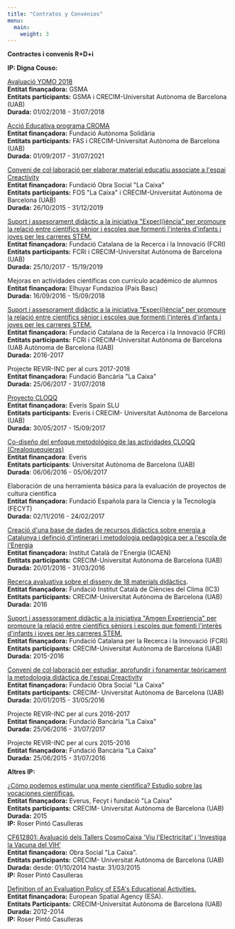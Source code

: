 ```yaml
---
title: "Contratos y Convenios"
menu:
  main:
    weight: 3
---
```

**Contractes i convenis R+D+i**

**IP: Digna Couso:**

[Avaluació YOMO 2018](http://crecim.cat/avaluacio-yomo-2018/)\
**Entitat finançadora:** GSMA\
**Entitats participants:** GSMA i CRECIM-Universitat Autònoma de
Barcelona (UAB)\
**Durada:** 01/02/2018 - 31/07/2018

[Acció Educativa programa CROMA](http://crecim.cat/croma-2-0/)\
**Entitat finançadora:** Fundació Autònoma Solidària\
**Entitats participants:** FAS i CRECIM-Universitat Autònoma de
Barcelona (UAB)\
**Durada:** 01/09/2017 - 31/07/2021

[Conveni de col·laboració per elaborar material educatiu associate a
l\'espai Creactivity](http://crecim.cat/creactivity-2-0/)\
**Entitat finançadora:** Fundació Obra Social \"La Caixa\"\
**Entitats participants:** FOS \"La Caixa\" i CRECIM-Universitat
Autònoma de Barcelona (UAB)\
**Durada:** 26/10/2015 - 31/12/2019

[Suport i assesorament didàctic a la iniciativa \"Exper(i)ència\" per
promoure la relació entre científics sènior i escoles que formenti
l\'interès d\'infants i joves per les carreres
STEM.](http://crecim.cat/suport-i-assesorament-didactic-a-la-iniciativa-experiencia-per-promoure-la-relacio-entre-cientifics-seniors-i-escoles-que-fomenti-interes-dinfants-i-joves-per-les-carreres-s-3/)\
**Entitat finançadora:** Fundació Catalana de la Recerca i la Innovació
(FCRI)\
**Entitats participants:** FCRi i CRECIM-Universitat Autònoma de
Barcelona (UAB)\
**Durada:** 25/10/2017 - 15/19/2019

Mejoras en actividades científicas con currículo académico de alumnos\
**Entitat finançadora:** Elhuyar Fundazioa (País Basc)\
**Durada:** 16/09/2016 - 15/09/2018

[Suport i assesorament didàctic a la iniciativa \"Exper(i)ència\" per
promoure la relació entre científics sènior i escoles que formenti
l\'interès d\'infants i joves per les carreres
STEM.](http://crecim.cat/experiencia/suport-i-assesorament-didactic-a-al-iniciativa-experiencia-per-romoure-la-relacio-entre-cientifics-seniors-i-escoles-que-fomenti-interes-dinfants-i-joves-per-les-carreres-stem/)\
**Entitat finançadora:** Fundació Catalana de la Recerca i la Innovació
(FCRI)\
**Entitats participants:** FCRi i CRECIM-Universitat Autònoma de
Barcelona (UAB Autònoma de Barcelona (UAB)\
**Durada:** 2016-2017

Projecte REVIR-INC per al curs 2017-2018\
**Entitat finançadora:** Fundació Bancària \"La Caixa\"\
**Durada:** 25/06/2017 - 31/07/2018

[Proyecto
CLOQQ](http://crecim.cat/fundamentacion-teorica-de-la-plataforma-cloqq/)\
**Entitat finançadora:** Everis Spain SLU\
**Entitats participants:** Everis i CRECIM- Universitat Autònoma de
Barcelona (UAB)\
**Durada:** 30/05/2017 - 15/09/2017

[Co-diseño del enfoque metodológico de las actividades CLOQQ
(Crealoquequieras)](http://crecim.cat/experiencia/co-diseno-del-enfoque-metodologico-de-las-actividades-cloqq/)\
**Entitat finançadora**: Everis\
**Entitats participants**: Universitat Autònoma de Barcelona (UAB)\
**Durada**: 06/06/2016 - 05/06/2017

Elaboración de una herramienta básica para la evaluación de proyectos de
cultura científica\
**Entitat finançadora:** Fundació Española para la Ciencia y la
Tecnología (FECYT)\
**Durada:** 02/11/2016 - 24/02/2017

[Creació d\'una base de dades de recursos didàctics sobre energia a
Catalunya i definció d\'intinerari i metodologia pedagògica per a
l\'escola de l\'Energia](http://crecim.cat/experiencia/icaen-fase1/)\
**Entitat finançadora:** Institut Català de l\'Energia (ICAEN)\
**Entitats participants:** CRECIM-Universitat Autònoma de Barcelona
(UAB)\
**Durada:** 20/01/2016 - 31/03/2016

[Recerca avaluativa sobre el disseny de 18 materials
didàctics](http://crecim.cat/experiencia/recerca-avaluativa-sobre-el-disseny-de-18-materials-didactics/).\
**Entitat finançadora:** Fundació Institut Català de Ciències del Clima
(IC3)\
**Entitats participants:** CRECIM-Universitat Autònoma de Barcelona
(UAB)\
**Durada:** 2016

[Suport i assessorament didàctic a la iniciativa \"Amgen Experiencia\"
per promoure la relació entre científics sèniors i escoles que fomenti
l\'interès d\'infants i joves per les carreres
STEM.](http://crecim.cat/experiencia/amgen-experiencia/)\
**Entitat finançadora:** Fundació Catalana per la Recerca i la Innovació
(FCRI)\
**Entitats participants:** CRECIM-Universitat Autònoma de Barcelona
(UAB)\
**Durada:** 2015-2016

[Conveni de col·laboració per estudiar, aprofundir i fonamentar
teòricament la metodologia didàctica de l\'espai
Creactivity](http://crecim.cat/experiencia/creactivity-1/)\
**Entitat finançadora:** Fundació Obra Social \"La Caixa\"\
**Entitats participants:** CRECIM- Universitat Autònoma de Barcelona
(UAB)\
**Durada:** 20/01/2015 - 31/05/2016

Projecte REVIR-INC per al curs 2016-2017\
**Entitat finançadora:** Fundació Bancària \"La Caixa\"\
**Durada:** 25/06/2016 - 31/07/2017

Projecte REVIR-INC per al curs 2015-2016\
**Entitat finançadora:** Fundació Bancària \"La Caixa\"\
**Durada:** 25/06/2015 - 31/07/2016



**Altres IP:**

[¿Cómo podemos estimular una mente científica? Estudio sobre las
vocaciones
científicas.](http://crecim.cat/experiencia/suport-i-assessorament-a-estudio-sobre-vocaciones-cientificas/)\
**Entitat finançadora:** Everus, Fecyt i fundació \"La Caixa\"\
**Entitats participants:** CRECIM- Universitat Autònoma de Barcelona
(UAB)\
**Durada:** 2015\
**IP:** Roser Pintó Casulleras

[CF612801: Avaluació dels Tallers CosmoCaixa 'Viu l'Electricitat' i
'Investiga la Vacuna del
VIH'](http://crecim.cat/experiencia/avaluacio-dels-tallers-cosmocaixa-viu-lelectricitat-i-investiga-la-vacuna-del-vih/)\
**Entitat finançadora:** Obra Social "La Caixa".\
**Entitats participants:** CRECIM- Universitat Autònoma de Barcelona
(UAB)\
**Durada:** desde: 01/10/2014 hasta: 31/03/2015\
**IP:** Roser Pintó Casulleras

[Definition of an Evaluation Policy of ESA\'s Educational
Activities.](http://crecim.cat/experiencia/definition-of-an-evaluation-policy-of-esas-educational-activities/)\
**Entitat finançadora:** European Spatial Agency (ESA).\
**Entitats Participants:** CRECIM-Universitat Autònoma de Barcelona
(UAB)\
**Durada:** 2012-2014\
**IP:** Roser Pintó Casulleras
